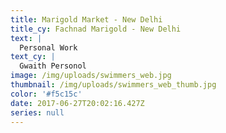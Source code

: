 ```yaml
---
title: Marigold Market - New Delhi
title_cy: Fachnad Marigold - New Delhi
text: |
  Personal Work
text_cy: |
  Gwaith Personol
image: /img/uploads/swimmers_web.jpg
thumbnail: /img/uploads/swimmers_web_thumb.jpg
color: '#f5c15c'
date: 2017-06-27T20:02:16.427Z
series: null
---
```



